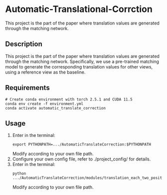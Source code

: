# Automatic-Translational-Corrction
This project is the part of the paper where translation values are generated through the matching network.
## Description
This project is the part of the paper where translation values are generated through the matching network. Specifically, we use a pre-trained matching model to generate the corresponding translation values for other views, using a reference view as the baseline.
## Requirements
```
# Create conda environment with torch 2.5.1 and CUDA 11.5
conda env create -f environment.yml
conda activate automatic_translate_correction
```
## Usage
1. Enter in the terminal:
   ```
   export PYTHONPATH=.../AutomaticTranslateCorrection:$PYTHONPATH
   ```
   Modify according to your own file path.
2. Configure your own config file, refer to ./project_config/ for details.
3. Enter in the terminal:
   ```
   python .../AutomaticTranslateCorrection/modules/translation_each_two_position.py
   ```
   Modify according to your own file path.
